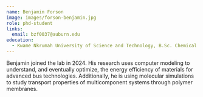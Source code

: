 ```yaml
---
name: Benjamin Forson
image: images/forson-benjamin.jpg
role: phd-student
links:
  email: bzf0037@auburn.edu
education:
  - Kwame Nkrumah University of Science and Technology, B.Sc. Chemical Engineering
---
```


Benjamin joined the lab in 2024. His research uses computer modeling to 
understand, and eventually optimize, the energy efficiency of materials for 
advanced bus technologies. Additionally, he is using molecular simulations to 
study transport properties of multicomponent systems through polymer membranes.
